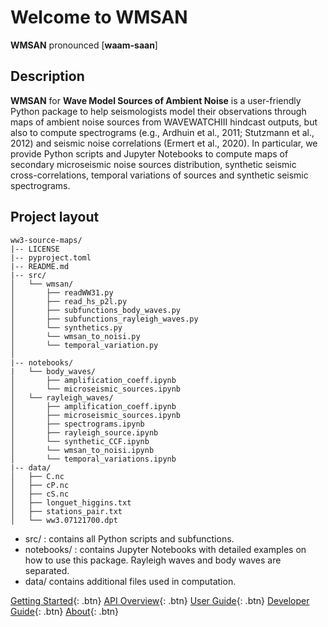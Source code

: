 # Welcome to WMSAN

**WMSAN** pronounced [**waam-saan**]
## Description

**WMSAN** for **Wave Model Sources of Ambient Noise** is a user-friendly Python package to help seismologists model their observations through maps of ambient noise sources from WAVEWATCHIII hindcast outputs, but also to compute spectrograms (e.g., Ardhuin et al., 2011; Stutzmann et al., 2012) and seismic noise correlations (Ermert et al., 2020). In particular, we provide Python scripts and Jupyter Notebooks to compute maps of secondary microseismic noise sources distribution, synthetic seismic cross-correlations, temporal variations of sources and synthetic seismic spectrograms.

## Project layout

    ww3-source-maps/
    |-- LICENSE
    |-- pyproject.toml
    |-- README.md
    |-- src/
    │   └── wmsan/
    │       ├── readWW31.py
    │       ├── read_hs_p2l.py
    │       ├── subfunctions_body_waves.py
    │       ├── subfunctions_rayleigh_waves.py
    │       └── synthetics.py
    │       └── wmsan_to_noisi.py
    │       └── temporal_variation.py
    │
    |-- notebooks/
    |   └── body_waves/
    │       ├── amplification_coeff.ipynb
    │       └── microseismic_sources.ipynb 
    │   └── rayleigh_waves/
    │       ├── amplification_coeff.ipynb
    │       ├── microseismic_sources.ipynb
    │       ├── spectrograms.ipynb
    │       ├── rayleigh_source.ipynb
    │       └── synthetic_CCF.ipynb
    │       └── wmsan_to_noisi.ipynb
    │       └── temporal_variations.ipynb
    |-- data/
    │   ├── C.nc
    │   ├── cP.nc
    │   ├── cS.nc
    │   ├── longuet_higgins.txt
    │   ├── stations_pair.txt
    │   └── ww3.07121700.dpt

- src/ : contains all Python scripts and subfunctions.
- notebooks/ : contains Jupyter Notebooks with detailed examples on how to use this package. Rayleigh waves  and body waves are separated.
- data/ contains additional files used in computation.

[Getting Started](getting_started.md){: .btn}
[API Overview](api_overview/api_overview.md){: .btn}
[User Guide](user_guide.md){: .btn}
[Developer Guide](developer_guide.md){: .btn}
[About](about.md){: .btn}